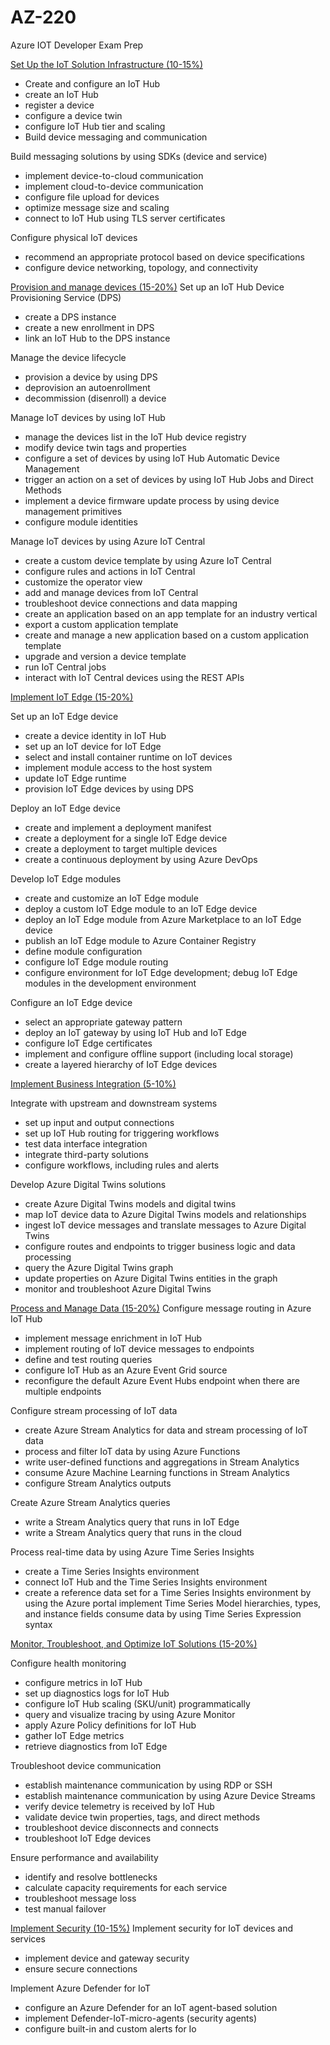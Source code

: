 # AZ-220
Azure IOT Developer Exam Prep

[Set Up the IoT Solution Infrastructure (10-15%)](https://github.com/codess-aus/AZ-220/blob/main/SetUp_Infrastructure.md)

* Create and configure an IoT Hub
* create an IoT Hub
* register a device
* configure a device twin
* configure IoT Hub tier and scaling
* Build device messaging and communication 

Build messaging solutions by using SDKs (device and service)
* implement device-to-cloud communication
* implement cloud-to-device communication
* configure file upload for devices
* optimize message size and scaling
* connect to IoT Hub using TLS server certificates

Configure physical IoT devices
* recommend an appropriate protocol based on device specifications
* configure device networking, topology, and connectivity


[Provision and manage devices (15-20%)](https://github.com/codess-aus/AZ-220/blob/main/ProvisionDevices.md)
Set up an IoT Hub Device Provisioning Service (DPS)
* create a DPS instance
* create a new enrollment in DPS
* link an IoT Hub to the DPS instance

Manage the device lifecycle
* provision a device by using DPS
* deprovision an autoenrollment
* decommission (disenroll) a device

Manage IoT devices by using IoT Hub
* manage the devices list in the IoT Hub device registry
* modify device twin tags and properties
* configure a set of devices by using IoT Hub Automatic Device Management
* trigger an action on a set of devices by using IoT Hub Jobs and Direct Methods
* implement a device firmware update process by using device management primitives
* configure module identities

Manage IoT devices by using Azure IoT Central
* create a custom device template by using Azure IoT Central
* configure rules and actions in IoT Central
* customize the operator view
* add and manage devices from IoT Central
* troubleshoot device connections and data mapping
* create an application based on an app template for an industry vertical
* export a custom application template
* create and manage a new application based on a custom application template
* upgrade and version a device template
* run IoT Central jobs
* interact with IoT Central devices using the REST APIs

[Implement IoT Edge (15-20%)](https://github.com/codess-aus/AZ-220/blob/main/Implement_Edge.md)

Set up an IoT Edge device
* create a device identity in IoT Hub
* set up an IoT device for IoT Edge
* select and install container runtime on IoT devices
* implement module access to the host system
* update IoT Edge runtime
* provision IoT Edge devices by using DPS

Deploy an IoT Edge device
* create and implement a deployment manifest
* create a deployment for a single IoT Edge device
* create a deployment to target multiple devices
* create a continuous deployment by using Azure DevOps

Develop IoT Edge modules 

* create and customize an IoT Edge module
* deploy a custom IoT Edge module to an IoT Edge device
* deploy an IoT Edge module from Azure Marketplace to an IoT Edge device
* publish an IoT Edge module to Azure Container Registry
* define module configuration
* configure IoT Edge module routing
* configure environment for IoT Edge development; debug IoT Edge modules in the development environment

Configure an IoT Edge device
* select an appropriate gateway pattern
* deploy an IoT gateway by using IoT Hub and IoT Edge
* configure IoT Edge certificates
* implement and configure offline support (including local storage)
* create a layered hierarchy of IoT Edge devices

[Implement Business Integration (5-10%)](https://github.com/codess-aus/AZ-220/blob/main/Bus_int.md)

Integrate with upstream and downstream systems
* set up input and output connections
* set up IoT Hub routing for triggering workflows
* test data interface integration
* integrate third-party solutions
* configure workflows, including rules and alerts

Develop Azure Digital Twins solutions
* create Azure Digital Twins models and digital twins
* map IoT device data to Azure Digital Twins models and relationships
* ingest IoT device messages and translate messages to Azure Digital Twins
* configure routes and endpoints to trigger business logic and data processing
* query the Azure Digital Twins graph
* update properties on Azure Digital Twins entities in the graph
* monitor and troubleshoot Azure Digital Twins

[Process and Manage Data (15-20%)](https://github.com/codess-aus/AZ-220/blob/main/Process_Manage.md)
Configure message routing in Azure IoT Hub
* implement message enrichment in IoT Hub
* implement routing of IoT device messages to endpoints
* define and test routing queries
* configure IoT Hub as an Azure Event Grid source
* reconfigure the default Azure Event Hubs endpoint when there are multiple endpoints

Configure stream processing of IoT data
* create Azure Stream Analytics for data and stream processing of IoT data
* process and filter IoT data by using Azure Functions
* write user-defined functions and aggregations in Stream Analytics
* consume Azure Machine Learning functions in Stream Analytics
* configure Stream Analytics outputs

Create Azure Stream Analytics queries
* write a Stream Analytics query that runs in IoT Edge
* write a Stream Analytics query that runs in the cloud

Process real-time data by using Azure Time Series Insights
* create a Time Series Insights environment
* connect IoT Hub and the Time Series Insights environment
* create a reference data set for a Time Series Insights environment by using the Azure portal
implement Time Series Model hierarchies, types, and instance fields consume data by using Time Series Expression syntax 

[Monitor, Troubleshoot, and Optimize IoT Solutions (15-20%)](https://github.com/codess-aus/AZ-220/blob/main/Monitor_TS_Optimise.md)

Configure health monitoring
* configure metrics in IoT Hub
* set up diagnostics logs for IoT Hub
* configure IoT Hub scaling (SKU/unit) programmatically
* query and visualize tracing by using Azure Monitor
* apply Azure Policy definitions for IoT Hub
* gather IoT Edge metrics
* retrieve diagnostics from IoT Edge

Troubleshoot device communication
* establish maintenance communication by using RDP or SSH
* establish maintenance communication by using Azure Device Streams
* verify device telemetry is received by IoT Hub
* validate device twin properties, tags, and direct methods
* troubleshoot device disconnects and connects
* troubleshoot IoT Edge devices

Ensure performance and availability
* identify and resolve bottlenecks
* calculate capacity requirements for each service
* troubleshoot message loss
* test manual failover

[Implement Security (10-15%)](https://github.com/codess-aus/AZ-220/blob/main/ImplementSec.md)
Implement security for IoT devices and services
* implement device and gateway security
* ensure secure connections

Implement Azure Defender for IoT
* configure an Azure Defender for an IoT agent-based solution
* implement Defender-IoT-micro-agents (security agents)
* configure built-in and custom alerts for Io
